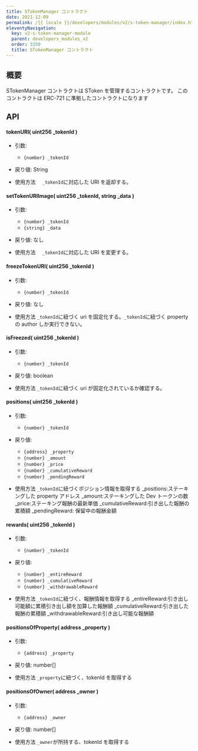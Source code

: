 ```yaml
---
title: STokenManager コントラクト
date: 2021-12-09
permalink: /{{ locale }}/developers/modules/v2/s-token-manager/index.html
eleventyNavigation:
  key: v2-s-token-manager-module
  parent: developers_modules_v2
  order: 3150
  title: STokenManager コントラクト
---
```


## 概要

STokenManager コントラクトは SToken を管理するコントラクトです。
このコントラクトは ERC-721 に準拠したコントラクトになります

## API

#### tokenURI( uint256 \_tokenId )

- 引数:

  - `{number} _tokenId`

- 戻り値: String

- 使用方法
  　`_tokenId`に対応した URI を返却する。

#### setTokenURIImage( uint256 \_tokenId, string \_data )

- 引数:

  - `{number} _tokenId`
  - `{string} _data`

- 戻り値: なし

- 使用方法
  　`_tokenId`に対応した URI を変更する。

#### freezeTokenURI( uint256 \_tokenId )

- 引数:

  - `{number} _tokenId`

- 戻り値: なし

- 使用方法
  `_tokenId`に紐づく uri を固定化する。`_tokenId`に紐づく property の author しか実行できない。

#### isFreezed( uint256 \_tokenId )

- 引数:

  - `{number} _tokenId`

- 戻り値: boolean

- 使用方法
  `_tokenId`に紐づく uri が固定化されているか確認する。

#### positions( uint256 \_tokenId )

- 引数:

  - `{number} _tokenId`

- 戻り値:

  - `{address} _property`
  - `{number} _amount`
  - `{number} _price`
  - `{number} _cumulativeReward`
  - `{number} _pendingReward`

- 使用方法
  `_tokenId`に紐づくポジション情報を取得する
  \_positions:ステーキングした property アドレス
  \_amount:ステーキングした Dev トークンの数
  \_price:ステーキング報酬の最新単価
  \_cumulativeReward:引き出した報酬の累積額
  \_pendingReward: 保留中の報酬金額

#### rewards( uint256 \_tokenId )

- 引数:

  - `{number} _tokenId`

- 戻り値:

  - `{number} _entireReward`
  - `{number} _cumulativeReward`
  - `{number} _withdrawableReward`

- 使用方法
  `_tokenId`に紐づく、報酬情報を取得する
  \_entireReward:引き出し可能額に累積引き出し額を加算した報酬額
  \_cumulativeReward:引き出した報酬の累積額
  \_withdrawableReward:引き出し可能な報酬額

#### positionsOfProperty( address \_property )

- 引数:

  - `{address} _property`

- 戻り値: number[]

- 使用方法
  `_property`に紐づく、tokenId を取得する

#### positionsOfOwner( address \_owner )

- 引数:

  - `{address} _owner`

- 戻り値: number[]

- 使用方法
  `_owner`が所持する、tokenId を取得する
